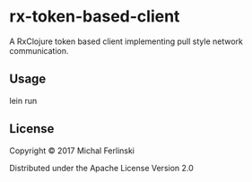 # rx-token-based-client

A RxClojure token based client implementing pull style network communication. 

## Usage

lein run

## License

Copyright © 2017 Michal Ferlinski

Distributed under the Apache License Version 2.0
